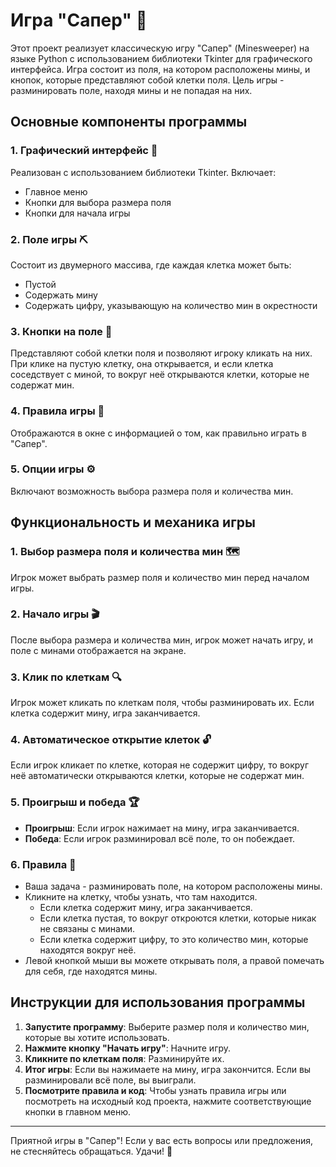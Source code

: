 # Игра "Сапер" 🧨

Этот проект реализует классическую игру "Сапер" (Minesweeper) на языке Python с использованием библиотеки Tkinter для графического интерфейса. Игра состоит из поля, на котором расположены мины, и кнопок, которые представляют собой клетки поля. Цель игры - разминировать поле, находя мины и не попадая на них.

## Основные компоненты программы

### 1. Графический интерфейс 🎨
Реализован с использованием библиотеки Tkinter. Включает:
- Главное меню
- Кнопки для выбора размера поля
- Кнопки для начала игры

### 2. Поле игры ⛏️
Состоит из двумерного массива, где каждая клетка может быть:
- Пустой
- Содержать мину
- Содержать цифру, указывающую на количество мин в окрестности

### 3. Кнопки на поле 🎯
Представляют собой клетки поля и позволяют игроку кликать на них. При клике на пустую клетку, она открывается, и если клетка соседствует с миной, то вокруг неё открываются клетки, которые не содержат мин.

### 4. Правила игры 📜
Отображаются в окне с информацией о том, как правильно играть в "Сапер".

### 5. Опции игры ⚙️
Включают возможность выбора размера поля и количества мин.

## Функциональность и механика игры

### 1. Выбор размера поля и количества мин 🗺️
Игрок может выбрать размер поля и количество мин перед началом игры.

### 2. Начало игры 🎬
После выбора размера и количества мин, игрок может начать игру, и поле с минами отображается на экране.

### 3. Клик по клеткам 🔍
Игрок может кликать по клеткам поля, чтобы разминировать их. Если клетка содержит мину, игра заканчивается.

### 4. Автоматическое открытие клеток 🔓
Если игрок кликает по клетке, которая не содержит цифру, то вокруг неё автоматически открываются клетки, которые не содержат мин.

### 5. Проигрыш и победа 🏆
- **Проигрыш**: Если игрок нажимает на мину, игра заканчивается.
- **Победа**: Если игрок разминировал всё поле, то он побеждает.

### 6. Правила 📖
- Ваша задача - разминировать поле, на котором расположены мины.
- Кликните на клетку, чтобы узнать, что там находится.
  - Если клетка содержит мину, игра заканчивается.
  - Если клетка пустая, то вокруг откроются клетки, которые никак не связаны с минами.
  - Если клетка содержит цифру, то это количество мин, которые находятся вокруг неё.
- Левой кнопкой мыши вы можете открывать поля, а правой помечать для себя, где находятся мины.


## Инструкции для использования программы

1. **Запустите программу**: Выберите размер поля и количество мин, которые вы хотите использовать.
2. **Нажмите кнопку "Начать игру"**: Начните игру.
3. **Кликните по клеткам поля**: Разминируйте их.
4. **Итог игры**: Если вы нажимаете на мину, игра закончится. Если вы разминировали всё поле, вы выиграли.
5. **Посмотрите правила и код**: Чтобы узнать правила игры или посмотреть на исходный код проекта, нажмите соответствующие кнопки в главном меню.

---

Приятной игры в "Сапер"! Если у вас есть вопросы или предложения, не стесняйтесь обращаться. Удачи! 🎉

